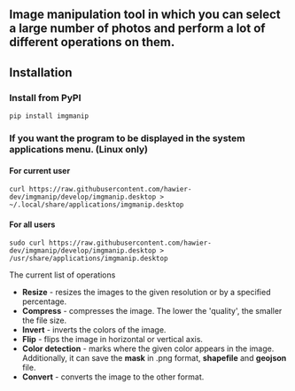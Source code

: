 Image manipulation tool in which you can select a large number of photos and
perform a lot of different operations on them.
---

## Installation

### Install from PyPI

```shell
pip install imgmanip
```

### If you want the program to be displayed in the system applications menu. (Linux only)

#### For current user

```shell
curl https://raw.githubusercontent.com/hawier-dev/imgmanip/develop/imgmanip.desktop > ~/.local/share/applications/imgmanip.desktop
```

#### For all users

```shell
sudo curl https://raw.githubusercontent.com/hawier-dev/imgmanip/develop/imgmanip.desktop > /usr/share/applications/imgmanip.desktop
```

The current list of operations

- **Resize** - resizes the images to the given resolution or by a specified percentage.
- **Compress** - compresses the image. The lower the 'quality',
  the smaller the file size.
- **Invert** - inverts the colors of the image.
- **Flip** - flips the image in horizontal or vertical axis.
- **Color detection** - marks where the given color appears in the image.
  Additionally, it can save the **mask** in .png format,
  **shapefile** and **geojson** file.
- **Convert** - converts the image to the other format.
